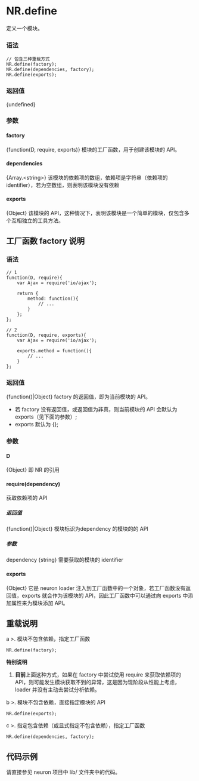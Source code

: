 NR.define
====

定义一个模块。


### 语法

	// 包含三种重载方式
	NR.define(factory);
	NR.define(dependencies, factory);
	NR.define(exports);
	

### 返回值
{undefined}


### 参数

#### factory
{function(D, require, exports)} 模块的工厂函数，用于创建该模块的 API。


#### dependencies
{Array.\<string\>} 该模块的依赖项的数组，依赖项是字符串（依赖项的 identifier），若为空数组，则表明该模块没有依赖


#### exports
{Object} 该模块的 API，这种情况下，表明该模块是一个简单的模块，仅包含多个互相独立的工具方法。



工厂函数 factory 说明
----

### 语法

	// 1
	function(D, require){
		var Ajax = require('io/ajax');
		
		return {
			method: function(){
				// ...
			}
		};
	};
	
	// 2
	function(D, require, exports){
		var Ajax = require('io/ajax');
		
		exports.method = function(){
			// ...
		}
	};

### 返回值
{function()|Object} factory 的返回值，即为当前模块的 API。

- 若 factory 没有返回值，或返回值为非真，则当前模块的 API 会默认为 exports（见下面的参数）;
- exports 默认为 {};

### 参数

#### D
{Object} 即 NR 的引用

#### require(dependency)
获取依赖项的 API

##### 返回值
{function()|Object} 模块标识为dependency 的模块的的 API

##### 参数
dependency {string} 需要获取的模块的 identifier

#### exports
{Object} 它是 neuron loader 注入到工厂函数中的一个对象，若工厂函数没有返回值，exports 就会作为该模块的 API，因此工厂函数中可以通过向 exports 中添加属性来为模块添加 API。


重载说明
----

a >. 模块不包含依赖，指定工厂函数

	NR.define(factory);
	
**特别说明** 

1. **目前**上面这种方式，如果在 factory 中尝试使用 require 来获取依赖项的 API，则可能发生模块获取不到的异常，这是因为现阶段从性能上考虑，loader 并没有主动去尝试分析依赖。
	
b >. 模块不包含依赖，直接指定模块的 API
	
	NR.define(exports);
	
c >. 指定包含依赖（或显式指定不包含依赖），指定工厂函数
	
	NR.define(dependencies, factory);


代码示例
----

请直接参见 neuron 项目中 lib/ 文件夹中的代码。

